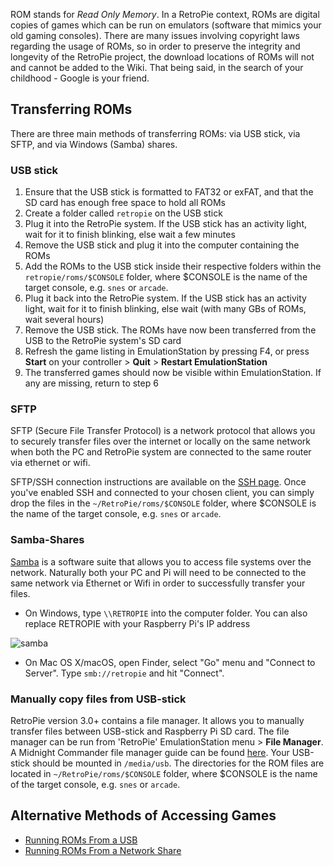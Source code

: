ROM stands for *Read Only Memory*. In a RetroPie context, ROMs are digital copies of games which can be run on emulators (software that mimics your old gaming consoles). There are many issues involving copyright laws regarding the usage of ROMs, so in order to preserve the integrity and longevity of the RetroPie project, the download locations of ROMs will not and cannot be added to the Wiki. That being said, in the search of your childhood - Google is your friend.

## Transferring ROMs

There are three main methods of transferring ROMs: via USB stick, via SFTP, and via Windows (Samba) shares.

### USB stick

1. Ensure that the USB stick is formatted to FAT32 or exFAT, and that the SD card has enough free space to hold all ROMs
2. Create a folder called `retropie` on the USB stick
3. Plug it into the RetroPie system. If the USB stick has an activity light, wait for it to finish blinking, else wait a few minutes
4. Remove the USB stick and plug it into the computer containing the ROMs
5. Add the ROMs to the USB stick inside their respective folders within the `retropie/roms/$CONSOLE` folder, where $CONSOLE is the name of the target console, e.g. `snes` or `arcade`.
6. Plug it back into the RetroPie system. If the USB stick has an activity light, wait for it to finish blinking, else wait (with many GBs of ROMs, wait several hours)
8. Remove the USB stick. The ROMs have now been transferred from the USB to the RetroPie system's SD card
9. Refresh the game listing in EmulationStation by pressing F4, or press **Start** on your controller > **Quit** > **Restart EmulationStation**
10. The transferred games should now be visible within EmulationStation. If any are missing, return to step 6

### SFTP

SFTP (Secure File Transfer Protocol) is a network protocol that allows you to securely transfer files over the internet or locally on the same network when both the PC and RetroPie system are connected to the same router via ethernet or wifi. 

SFTP/SSH connection instructions are available on the [SSH page](SSH). Once you've enabled SSH and connected to your chosen client, you can simply drop the files in the `~/RetroPie/roms/$CONSOLE` folder, where $CONSOLE is the name of the target console, e.g. `snes` or `arcade`.

### Samba-Shares

[Samba](https://www.samba.org/samba/what_is_samba.html) is a software suite that allows you to access file systems over the network. Naturally both your PC and Pi will need to be connected to the same network via Ethernet or Wifi in order to successfully transfer your files. 

- On Windows, type `\\RETROPIE` into the computer folder. You can also replace RETROPIE with your Raspberry Pi's IP address

![samba](https://cloud.githubusercontent.com/assets/10035308/9141308/edee8b52-3cf4-11e5-8bf3-73f8c27f99fb.png)

- On Mac OS X/macOS, open Finder, select "Go" menu and "Connect to Server". Type `smb://retropie` and hit "Connect".

### Manually copy files from USB-stick

RetroPie version 3.0+ contains a file manager. It allows you to manually transfer files between USB-stick and Raspberry Pi SD card. The file manager can be run from 'RetroPie' EmulationStation menu > **File Manager**. A Midnight Commander file manager guide can be found [here](http://www.thegeekstuff.com/2008/10/midnight-commander-mc-guide-powerful-text-based-file-manager-for-unix/). Your USB-stick should be mounted in `/media/usb`. The directories for the ROM files are located in `~/RetroPie/roms/$CONSOLE` folder, where $CONSOLE is the name of the target console, e.g. `snes` or `arcade`.

## Alternative Methods of Accessing Games

- [Running ROMs From a USB](Running-ROMs-from-a-USB-drive)
- [Running ROMs From a Network Share](Running-ROMs-from-a-Network-Share)
